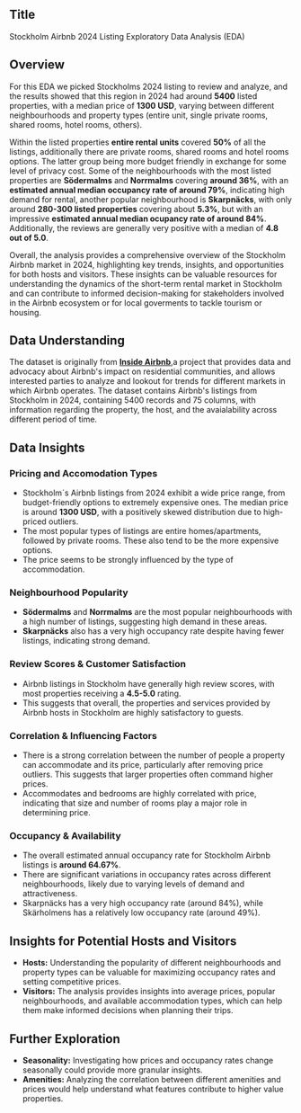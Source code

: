 
## Title
Stockholm Airbnb 2024 Listing Exploratory Data Analysis (EDA)

## Overview
For this EDA we picked Stockholms 2024 listing to review and analyze, and the results showed that this region in 2024 had around **5400** listed properties, with a median price of **1300 USD**, varying between different neighbourhoods and property types (entire unit, single private rooms, shared rooms, hotel rooms, others). 

Within the listed properties **entire rental units** covered **50%** of all the listings, additionally there are private rooms, shared rooms and hotel rooms options. The latter group being more budget friendly in exchange for some level of privacy cost. Some of the neighbourhoods with the most listed properties are **Södermalms** and **Norrmalms** covering **around 36%**, with an **estimated annual median occupancy rate of around 79%**, indicating high demand for rental, another popular neighbourhood is **Skarpnäcks**, with only around **280-300 listed properties** covering about **5.3%**, but with an impressive **estimated annual median ocupancy rate of around 84%**. Additionally, the reviews are generally very positive with a median of **4.8 out of 5.0**. 

Overall, the analysis provides a comprehensive overview of the Stockholm Airbnb market in 2024, highlighting key trends, insights, and opportunities for both hosts and visitors. These insights can be valuable resources for understanding the dynamics of the short-term rental market in Stockholm and can contribute to informed decision-making for stakeholders involved in the Airbnb ecosystem or for local goverments to tackle tourism or housing. 


## Data Understanding
The dataset is originally from [**Inside Airbnb**](https://insideairbnb.com/about/),a project that provides data and advocacy about Airbnb's impact on residential communities, and allows interested parties to analyze and lookout for trends for different markets in which Airbnb operates. The dataset contains Airbnb's listings from Stockholm in 2024, containing 5400 records and 75 columns, with information regarding the property, the host, and the avaialability across different period of time.

## Data Insights
###  Pricing and Accomodation Types

* Stockholm´s Airbnb listings from 2024 exhibit a wide price range, from budget-friendly options to extremely expensive ones. The median price is around **1300 USD**, with a positively skewed distribution due to high-priced outliers.
* The most popular types of listings are entire homes/apartments, followed by private rooms. These also tend to be the more expensive options. 
* The price seems to be strongly influenced by the type of accommodation.

###  Neighbourhood Popularity

* **Södermalms** and **Norrmalms** are the most popular neighbourhoods with a high number of listings, suggesting high demand in these areas.
* **Skarpnäcks** also has a very high occupancy rate despite having fewer listings, indicating strong demand.

###  Review Scores & Customer Satisfaction
* Airbnb listings in Stockholm have generally high review scores, with most properties receiving a **4.5-5.0** rating.
* This suggests that overall, the properties and services provided by Airbnb hosts in Stockholm are highly satisfactory to guests.

### Correlation & Influencing Factors
* There is a strong correlation between the number of people a property can accommodate and its price, particularly after removing price outliers. This suggests that larger properties often command higher prices.
* Accommodates and bedrooms are highly correlated with price, indicating that size and number of rooms play a major role in determining price. 

### Occupancy & Availability
* The overall estimated annual occupancy rate for Stockholm Airbnb listings is **around 64.67%**.
* There are significant variations in occupancy rates across different neighbourhoods, likely due to varying levels of demand and attractiveness.
* Skarpnäcks has a very high occupancy rate (around 84%), while Skärholmens has a relatively low occupancy rate (around 49%).

## Insights for Potential Hosts and Visitors 

* **Hosts:** Understanding the popularity of different neighbourhoods and property types can be valuable for maximizing occupancy rates and setting competitive prices. 
* **Visitors:** The analysis provides insights into average prices, popular neighbourhoods, and available accommodation types, which can help them make informed decisions when planning their trips.

## Further Exploration

* **Seasonality:** Investigating how prices and occupancy rates change seasonally could provide more granular insights.
* **Amenities:** Analyzing the correlation between different amenities and prices would help understand what features contribute to higher value properties.
